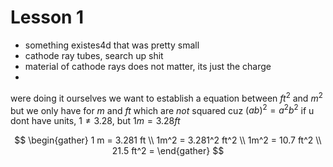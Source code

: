 # Lesson 1
- something existes4d that was pretty small 
- cathode ray tubes, search up shit
- material of cathode rays does not matter, its just the charge 
- 

were doing it ourselves
we want to establish a equation between $ft^2$ and $m^2$ but we only have for $m$ and $ft$ which are _not_ squared 
cuz $(ab)^2 = a^2b^2$
if u dont have units, $1 \neq 3.28$, but $1m = 3.28 ft$ 


$$
\begin{gather}
1 m = 3.281 ft \\
1m^2 = 3.281^2 ft^2 \\
1m^2 = 10.7 ft^2 \\
21.5 ft^2 = 
\end{gather}
$$



